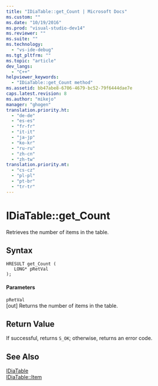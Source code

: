 ```yaml
---
title: "IDiaTable::get_Count | Microsoft Docs"
ms.custom: ""
ms.date: "10/19/2016"
ms.prod: "visual-studio-dev14"
ms.reviewer: ""
ms.suite: ""
ms.technology: 
  - "vs-ide-debug"
ms.tgt_pltfrm: ""
ms.topic: "article"
dev_langs: 
  - "C++"
helpviewer_keywords: 
  - "IDiaTable::get_Count method"
ms.assetid: bb47abe8-6706-4679-bc52-79f6444dae7e
caps.latest.revision: 8
ms.author: "mikejo"
manager: "ghogen"
translation.priority.ht: 
  - "de-de"
  - "es-es"
  - "fr-fr"
  - "it-it"
  - "ja-jp"
  - "ko-kr"
  - "ru-ru"
  - "zh-cn"
  - "zh-tw"
translation.priority.mt: 
  - "cs-cz"
  - "pl-pl"
  - "pt-br"
  - "tr-tr"
---
```

# IDiaTable::get_Count
Retrieves the number of items in the table.  
  
## Syntax  
  
```cpp#  
HRESULT get_Count (   
   LONG* pRetVal  
);  
```  
  
#### Parameters  
 `pRetVal`  
 [out] Returns the number of items in the table.  
  
## Return Value  
 If successful, returns `S_OK`; otherwise, returns an error code.  
  
## See Also  
 [IDiaTable](../debug-interface-access/idiatable.md)   
 [IDiaTable::Item](../debug-interface-access/idiatable--item.md)
